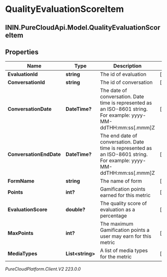 # QualityEvaluationScoreItem

## ININ.PureCloudApi.Model.QualityEvaluationScoreItem

## Properties

|Name | Type | Description | Notes|
|------------ | ------------- | ------------- | -------------|
| **EvaluationId** | **string** | The id of evaluation | [optional] |
| **ConversationId** | **string** | The id of conversation | [optional] |
| **ConversationDate** | **DateTime?** | The date of conversation. Date time is represented as an ISO-8601 string. For example: yyyy-MM-ddTHH:mm:ss[.mmm]Z | [optional] |
| **ConversationEndDate** | **DateTime?** | The end date of conversation. Date time is represented as an ISO-8601 string. For example: yyyy-MM-ddTHH:mm:ss[.mmm]Z | [optional] |
| **FormName** | **string** | The name of form | [optional] |
| **Points** | **int?** | Gamification points earned for this metric | [optional] |
| **EvaluationScore** | **double?** | The quality score of evaluation as a percentage | [optional] |
| **MaxPoints** | **int?** | The maximum Gamification points a user may earn for this metric | [optional] |
| **MediaTypes** | **List&lt;string&gt;** | A list of media types for the metric | [optional] |



_PureCloudPlatform.Client.V2 223.0.0_
